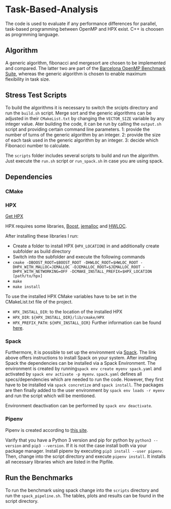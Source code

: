 # Task-Based-Analysis
The code is used to evaluate if any performance differences for parallel, task-based programming between OpenMP and HPX exist.
C++ is choosen as progrmming language.

## Algorithm
A generic algorithm, fibonacci and mergesort are chosen to be implemented and compared.
The latter two are part of the [Barcelona OpenMP Benchmark Suite](https://github.com/bsc-pm/bots), whereas the generic algorithm is chosen to enable maximum flexibility in task size.

## Stress Test Scripts
To build the algorithms it is necessary to switch the srcipts directory and run the `build.sh` script.
Merge sort and the generic algorithms can be adjusted in their `CMakeList.txt` by changing the `VECTOR_SIZE` variable by any integer value.
Ater building the code, it can be run by calling the `output.sh` script and providing certain command line parameters.
1: provide the number of turns of the generic algorithm by an integer.
2: provide the size of each task used in the generic algorithm by an integer.
3: decide which Fibonacci number to calculate.

The `scripts` folder includes several scripts to build and run the algorithm.
Just execute the `run.sh` script or `run_spack.sh` in case you are using spack.


## Dependencies
	
### CMake

### HPX
[Get HPX](https://stellar-group.github.io/hpx/docs/sphinx/latest/html/manual/getting_hpx.html)

HPX requires some libraries, [Boost](https://www.boost.org/), [jemalloc](https://github.com/STEllAR-GROUP/hpx/issues/2524#issuecomment-282954083) and [HWLOC](https://www.open-mpi.org/projects/hwloc/).

After installing these libraries I run:
- Create a folder to install HPX (`HPX_LOCATION`) in and additionally create subfolder as build directory
- Switch into the subfolder and execute the following commands
- `cmake -DBOOST_ROOT=$BOOST_ROOT -DHWLOC_ROOT=$HWLOC_ROOT -DHPX_WITH_MALLOC=JEMALLOC -DJEMALLOC_ROOT=$JEMALLOC_ROOT -DHPX_WITH_NETWORKING=OFF -DCMAKE_INSTALL_PREFIX=$HPX_LOCATION [path/to/hpx]`
- `make`
- `make install`

To use the installed HPX CMake variables have to be set in the CMakeList.txt file of the project.
- `HPX_INSTALL_DIR`: to the location of the installed HPX 
- `HPX_DIR`: `${HPX_INSTALL_DIR}/lib/cmake/HPX`
- `HPX_PREFIX_PATH`: `${HPX_INSTALL_DIR}`
Further information can be found [here](https://stellar-group.github.io/hpx/docs/sphinx/latest/html/manual/creating_hpx_projects.html#using-hpx-with-cmake-based-projects).

### Spack
Furthermore, it is possible to set up the environment via [Spack](https://spack.readthedocs.io/en/latest/).
The link above offers instructions to install Spack on your system.
After installing Spack the dependencies can be installed via a Spack Environment.
The environment is created by running`spack env create myenv spack.yaml` and activated by `spack env activate -p myenv`.
`spack.yaml` defines all specs/dependencies which are needed to run the code.
However, they first have to be installed via `spack concretize` and `spack install`.
The packages are then finally added to the user environment by `spack env loads -r myenv` and run the script which will be mentioned.

Environment deactivation can be performed by `spack env deactivate`.



### Pipenv
Pipenv is created according to [this site](https://docs.python-guide.org/dev/virtualenvs/).

Varify that you have a Python 3 version and pip for python by `python3 --version` and `pip3 --version`.
If it is not the case install both via your package manager.
Install pipenv by executing `pip3 install --user pipenv`.
Then, change into the script directory and execute `pipenv install`.
It installs all necessary libraries which are listed in the Pipfile.

## Run the Benchmarks
To run the benchmark using spack change into the `scripts` directory and run the `spack_pipeline.sh`.
The tables, plots and results can be found in the script directory.

